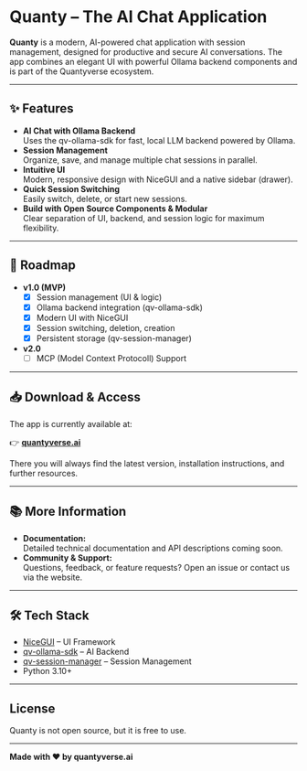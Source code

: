# Quanty – The AI Chat Application

**Quanty** is a modern, AI-powered chat application with session management, designed for productive and secure AI conversations. The app combines an elegant UI with powerful Ollama backend components and is part of the Quantyverse ecosystem.

---

## ✨ Features

- **AI Chat with Ollama Backend**  
  Uses the qv-ollama-sdk for fast, local LLM backend powered by Ollama.
- **Session Management**  
  Organize, save, and manage multiple chat sessions in parallel.
- **Intuitive UI**  
  Modern, responsive design with NiceGUI and a native sidebar (drawer).
- **Quick Session Switching**  
  Easily switch, delete, or start new sessions.
- **Build with Open Source Components & Modular**  
  Clear separation of UI, backend, and session logic for maximum flexibility.

---

## 🚀 Roadmap

- **v1.0 (MVP)**
  - [x] Session management (UI & logic)
  - [x] Ollama backend integration (qv-ollama-sdk)
  - [x] Modern UI with NiceGUI
  - [x] Session switching, deletion, creation
  - [x] Persistent storage (qv-session-manager)
- **v2.0**
  - [ ] MCP (Model Context Protocoll) Support

---

## 📥 Download & Access

The app is currently available at:

👉 **[quantyverse.ai](https://quantyverse.ai)**

There you will always find the latest version, installation instructions, and further resources.

---

## 📚 More Information

- **Documentation:**  
  Detailed technical documentation and API descriptions coming soon.
- **Community & Support:**  
  Questions, feedback, or feature requests? Open an issue or contact us via the website.

---

## 🛠️ Tech Stack

- [NiceGUI](https://nicegui.io/) – UI Framework
- [qv-ollama-sdk](https://github.com/quantyverse/qv-ollama-sdk) – AI Backend
- [qv-session-manager](https://github.com/quantyverse/qv-session-manager) – Session Management
- Python 3.10+

---

## License

Quanty is not open source, but it is free to use.

---

**Made with ❤️ by quantyverse.ai**
